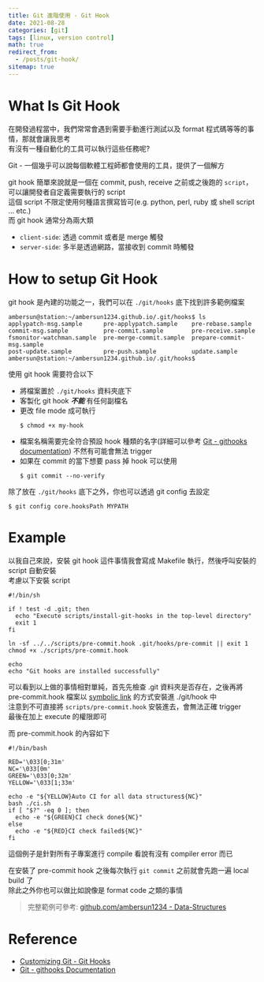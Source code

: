 ```yaml
---
title: Git 進階使用 - Git Hook
date: 2021-08-28
categories: [git]
tags: [linux, version control]
math: true
redirect_from: 
  - /posts/git-hook/
sitemap: true
---
```


# What Is Git Hook
在開發過程當中，我們常常會遇到需要手動進行測試以及 format 程式碼等等的事情，那就會讓我思考\
有沒有一種自動化的工具可以執行這些任務呢?

Git - 一個幾乎可以說每個軟體工程師都會使用的工具，提供了一個解方

git hook 簡單來說就是一個在 commit, push, receive 之前或之後跑的 `script`，可以讓開發者自定義需要執行的 script\
這個 script 不限定使用何種語言撰寫皆可(e.g. python, perl, ruby 或 shell script ... etc.)\
而 git hook 通常分為兩大類

- `client-side`: 透過 commit 或者是 merge 觸發
- `server-side`: 多半是透過網路，當接收到 commit 時觸發

# How to setup Git Hook
git hook 是內建的功能之一，我們可以在 `./git/hooks` 底下找到許多範例檔案

```shell
ambersun@station:~/ambersun1234.github.io/.git/hooks$ ls
applypatch-msg.sample      pre-applypatch.sample    pre-rebase.sample
commit-msg.sample          pre-commit.sample        pre-receive.sample
fsmonitor-watchman.sample  pre-merge-commit.sample  prepare-commit-msg.sample
post-update.sample         pre-push.sample          update.sample
ambersun@station:~/ambersun1234.github.io/.git/hooks$
```

使用 git hook 需要符合以下

- 將檔案置於 `./git/hooks` 資料夾底下
- 客製化 git hook **_不能_** 有任何副檔名
- 更改 file mode 成可執行
  ```shell
  $ chmod +x my-hook
  ```
- 檔案名稱需要完全符合預設 hook 種類的名字(詳細可以參考 [Git - githooks documentation](https://git-scm.com/docs/githooks)) 不然有可能會無法 trigger
- 如果在 commit 的當下想要 pass 掉 hook 可以使用
  ```shell
  $ git commit --no-verify
  ```

除了放在 `./git/hooks` 底下之外，你也可以透過 git config 去設定

```shell
$ git config core.hooksPath MYPATH
```

# Example
以我自己來說，安裝 git hook 這件事情我會寫成 Makefile 執行，然後呼叫安裝的 script 自動安裝\
考慮以下安裝 script

```shell
#!/bin/sh

if ! test -d .git; then
  echo "Execute scripts/install-git-hooks in the top-level directory"
  exit 1
fi

ln -sf ../../scripts/pre-commit.hook .git/hooks/pre-commit || exit 1
chmod +x ./scripts/pre-commit.hook

echo
echo "Git hooks are installed successfully"
```

可以看到以上做的事情相對單純，首先先檢查 .git 資料夾是否存在，之後再將 pre-commit.hook 檔案以 [symbolic link](https://en.wikipedia.org/wiki/Symbolic_link) 的方式安裝進 ./git/hook 中\
注意到不可直接將 `scripts/pre-commit.hook` 安裝進去，會無法正確 trigger\
最後在加上 execute 的權限即可

而 pre-commit.hook 的內容如下

```shell
#!/bin/bash

RED='\033[0;31m'
NC='\033[0m'
GREEN='\033[0;32m'
YELLOW='\033[1;33m'

echo -e "${YELLOW}Auto CI for all data structures${NC}"
bash ./ci.sh
if [ "$?" -eq 0 ]; then
  echo -e "${GREEN}CI check done${NC}"
else
  echo -e "${RED}CI check failed${NC}"
fi
```

這個例子是針對所有子專案進行 compile 看說有沒有 compiler error 而已

在安裝了 pre-commit hook 之後每次執行 `git commit` 之前就會先跑一遍 local build 了\
除此之外你也可以做比如說像是 format code 之類的事情

> 完整範例可參考: [github.com/ambersun1234 - Data-Structures](https://github.com/ambersun1234/Data-Structures)

# Reference
- [Customizing Git - Git Hooks](https://git-scm.com/book/zh-tw/v2/Customizing-Git-Git-Hooks)
- [Git - githooks Documentation](https://git-scm.com/docs/githooks)
